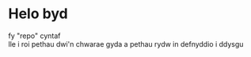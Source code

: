 # Helo byd
fy "repo" cyntaf  
lle i roi pethau dwi'n chwarae gyda a pethau rydw in defnyddio i ddysgu
